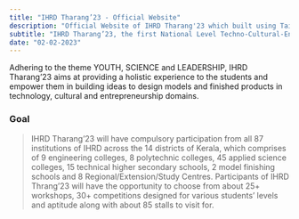 ```yaml
---
title: "IHRD Tharang’23 - Official Website"
description: "Official Website of IHRD Tharang'23 which built using TailwindCSS, styled-components, React.JS a JavaScript library for JavaScript. developed by Alwin John"
subtitle: "IHRD Tharang’23, the first National Level Techno-Cultural-Entrepreneurial event organized by the Institute of Human Resources Development (IHRD)."
date: "02-02-2023"
---
```


Adhering to the theme YOUTH, SCIENCE and LEADERSHIP, IHRD Tharang’23 aims at providing a holistic experience to the students and empower them in building ideas to design models and finished products in technology, cultural and entrepreneurship domains.

### Goal

> IHRD Tharang’23 will have compulsory participation from all 87 institutions of IHRD across the 14 districts of Kerala, which comprises of 9 engineering colleges, 8 polytechnic colleges, 45 applied science colleges, 15 technical higher secondary schools, 2 model finishing schools and 8 Regional/Extension/Study Centres. Participants of IHRD Thrang’23 will have the opportunity to choose from about 25+ workshops, 30+ competitions designed for various students’ levels and aptitude along with about 85 stalls to visit for.